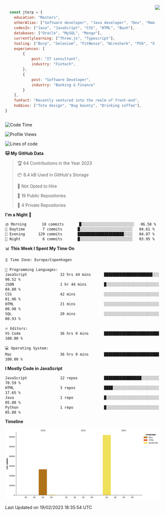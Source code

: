 <p> 
  <img align="right" 
       src="https://media2.giphy.com/media/fAcQ7d1Hnx2XlY6SMe/giphy.webp?cid=ecf05e47a4ikrxauquru0phzjxe4e6rygk4czor1asyzea80&rid=giphy.webp&ct=s" height="150" > 
  </p>
<div align="left">
  
## 
  
```js
  const jtorp = {
    education: "Masters",
    otherAlias: ["Software developer", "Java developer", "Dev", "Mama"],
    codesIn: ["Java", "JavaScript", "CSS", "HTML", "Bash"],
    databases: ["Oracle", "MySQL", "Mongo"],
    currentlylearning: ["Three.js", "Typescript"],
    tooling: ["Burp", "Selenium", "FitNesse", "Wireshark", "PS6", "Xd", "Figma"],
    experiences: [
        {
            post: "IT consultant",
            industry: "Fintech",
        },
        {
            post: "Software Developer",
            industry: "Banking & Finance"
        }
    ],
    funFact: "Recently ventured into the realm of front-end",
    hobbies: ["Tote design", "Bug bounty", "Drinking coffee"],
}
```

##


 <!--START_SECTION:waka-->
![Code Time](http://img.shields.io/badge/Code%20Time-533%20hrs%206%20mins-blue)

![Profile Views](http://img.shields.io/badge/Profile%20Views-145-blue)

![Lines of code](https://img.shields.io/badge/From%20Hello%20World%20I%27ve%20Written-88%20Thousand%20lines%20of%20code-blue)

**🐱 My GitHub Data** 

> 🏆 64 Contributions in the Year 2023
 > 
> 📦 8.4 kB Used in GitHub's Storage 
 > 
> 🚫 Not Opted to Hire
 > 
> 📜 19 Public Repositories 
 > 
> 🔑 4 Private Repositories  
 > 
**I'm a Night 🦉** 

```text
🌞 Morning       10 commits       █░░░░░░░░░░░░░░░░░░░░░░░░   06.58 % 
🌆 Daytime        7 commits       █░░░░░░░░░░░░░░░░░░░░░░░░   04.61 % 
🌃 Evening      129 commits       █████████████████████░░░░   84.87 % 
🌙 Night          6 commits       █░░░░░░░░░░░░░░░░░░░░░░░░   03.95 % 

```


📊 **This Week I Spent My Time On** 

```text
⌚︎ Time Zone: Europe/Copenhagen

💬 Programming Languages: 
JavaScript               32 hrs 44 mins      ██████████████████████░░░   90.52 % 
JSON                     1 hr 44 mins        █░░░░░░░░░░░░░░░░░░░░░░░░   04.80 % 
CSS                      42 mins             ░░░░░░░░░░░░░░░░░░░░░░░░░   01.96 % 
HTML                     21 mins             ░░░░░░░░░░░░░░░░░░░░░░░░░   00.98 % 
SQL                      20 mins             ░░░░░░░░░░░░░░░░░░░░░░░░░   00.93 % 

🔥 Editors: 
VS Code                  36 hrs 9 mins       █████████████████████████   100.00 % 

💻 Operating System: 
Mac                      36 hrs 9 mins       █████████████████████████   100.00 % 

```

**I Mostly Code in JavaScript** 

```text
JavaScript               12 repos            █████████████████░░░░░░░░   70.59 % 
HTML                     3 repos             ████░░░░░░░░░░░░░░░░░░░░░   17.65 % 
Java                     1 repo              █░░░░░░░░░░░░░░░░░░░░░░░░   05.88 % 
Python                   1 repo              █░░░░░░░░░░░░░░░░░░░░░░░░   05.88 % 

```


**Timeline**

![Chart not found](https://raw.githubusercontent.com/jtorp/jtorp/main/charts/bar_graph.png) 


 Last Updated on 19/02/2023 18:35:54 UTC
<!--END_SECTION:waka-->
